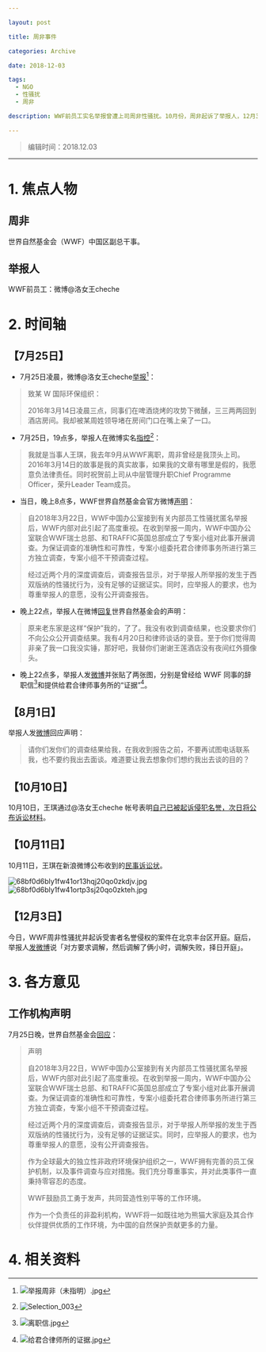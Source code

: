 ```yaml
---

layout: post

title: 周非事件

categories: Archive

date: 2018-12-03

tags:
  - NGO
  - 性骚扰
  - 周非

description: WWF前员工实名举报曾遭上司周非性骚扰。10月份，周非起诉了举报人，12月3日，周非性骚扰并起诉受害者名誉侵权的案件在北京丰台区开庭，周非提出调解，调解失败，择日开庭。

---
```


> 编辑时间：2018.12.03

---

# 1. 焦点人物

## 周非

世界自然基金会（WWF）中国区副总干事。

## 举报人

WWF前员工：微博@洛女王cheche

# 2. 时间轴

## 【7月25日】

- 7月25日凌晨，微博@洛女王cheche[举报](https://weibo.com/1757351275/Grt70vABa?type=comment#_rnd1535036464162)[^1]：

> 致某 W 国际环保组织：
>
> 2016年3月14日凌晨三点，同事们在啤酒烧烤的攻势下微醺，三三两两回到酒店房间。我却被某周姓领导堵在房间门口在嘴上亲了一口。

- 7月25日，19点多，举报人在微博实名[指控](https://weibo.com/1757351275/GrAAXrgdU?type=comment)[^2]：

> 我就是当事人王琪，我去年9月从WWF离职，周非曾经是我顶头上司。2016年3月14日的故事是我的真实故事，如果我的文章有哪里是假的，我愿意负法律责任。同时祝贺前上司从中层管理升职Chief Programme Officer，荣升Leader Team成员。

- 当日，晚上8点多，WWF世界自然基金会官方微博[声明](https://weibo.com/1702771281/GrAMfwoDS?type=comment)：

> 自2018年3月22日，WWF中国办公室接到有关内部员工性骚扰匿名举报后，WWF内部对此引起了高度重视。在收到举报一周内，WWF中国办公室联合WWF瑞士总部、和TRAFFIC英国总部成立了专案小组对此事开展调查。为保证调查的准确性和可靠性，专案小组委托君合律师事务所进行第三方独立调查，专案小组不干预调查过程。
>
> 经过近两个月的深度调查后，调查报告显示，对于举报人所举报的发生于西双版纳的性骚扰行为，没有足够的证据证实。同时，应举报人的要求，也为尊重举报人的意愿，没有公开调查报告。

- 晚上22点，举报人在微博[回复](https://weibo.com/1757351275/GrBvRE1Ew?type=comment)世界自然基金会的声明：

> 原来老东家是这样“保护”我的，了了。我没有收到调查结果，也没要求你们不向公众公开调查结果。我有4月20日和律师谈话的录音。至于你们觉得周非亲了我一口我没实锤，那好吧，我替你们谢谢王莲酒店没有夜间红外摄像头。

- 晚上22点多，举报人发[微博](https://m.weibo.cn/status/4265795083623056)并张贴了两张图，分别是曾经给 WWF 同事的辞职信[^3]和提供给君合律师事务所的“证据”[^4]。

## 【8月1日】

举报人发[微博](https://weibo.com/1757351275/GsClo7BOZ?type=comment)回应声明：

> 请你们发你们的调查结果给我，在我收到报告之前，不要再试图电话联系我，也不要约我出去面谈。难道要让我去想象你们想约我出去谈的目的？

## 【10月10日】

10月10日，王琪通过@洛女王cheche 帐号表明[自己已被起诉侵犯名誉，次日将公布诉讼材料](https://www.weibo.com/1757351275/GDiuaBQ3y?from=page_1005051757351275_profile&wvr=6&mod=weibotime&type=comment)。

## 【10月11日】

10月11日，王琪在新浪微博公布收到的[民事诉讼状](https://weibo.com/1757351275/GDo7a2Ky7?type=comment#_rnd1543846913659)。

![68bf0d6bly1fw41or13hqj20qo0zkdjv.jpg](https://i.loli.net/2018/12/03/5c053c77173fd.jpg)
![68bf0d6bly1fw41ortp3sj20qo0zkteh.jpg](https://i.loli.net/2018/12/03/5c053c792d66a.jpg)

## 【12月3日】

今日，WWF周非性骚扰并起诉受害者名誉侵权的案件在北京丰台区开庭。庭后，举报人[发微博](https://weibo.com/1757351275/H5x5oiVOZ)说「对方要求调解，然后调解了俩小时，调解失败，择日开庭」。


# 3. 各方意见

## 工作机构声明

7月25日晚，世界自然基金会[回应](https://m.weibo.cn/status/4265762317721224)：

> 声明
>
> 自2018年3月22日，WWF中国办公室接到有关内部员工性骚扰匿名举报后，WWF内部对此引起了高度重视。在收到举报一周内，WWF中国办公室联合WWF瑞士总部、和TRAFFIC英国总部成立了专案小组对此事开展调查。为保证调查的准确性和可靠性，专案小组委托君合律师事务所进行第三方独立调查，专案小组不干预调查过程。
>
> 经过近两个月的深度调查后，调查报告显示，对于举报人所举报的发生于西双版纳的性骚扰行为，没有足够的证据证实。同时，应举报人的要求，也为尊重举报人的意愿，没有公开调查报告。
>
> 作为全球最大的独立性非政府环境保护组织之一，WWF拥有完善的员工保护机制，以及事件调查与应对措施。我们充分尊重事实，并对此类事件一直秉持零容忍的态度。
>
> WWF鼓励员工勇于发声，共同营造性别平等的工作环境。
>
> 作为一个负责任的非盈利机构，WWF将一如既往地为熊猫大家庭及其合作伙伴提供优质的工作环境，为中国的自然保护贡献更多的力量。

# 4. 相关资料

[^1]:![举报周非（未指明）.jpg](https://i.loli.net/2018/08/23/5b7ec59215069.jpg)

[^2]:![Selection_003](https://i.loli.net/2018/08/23/5b7ed5e48d958.png)

[^3]:![离职信.jpg](https://i.loli.net/2018/08/23/5b7ebfd36da63.jpg)

[^4]:![给君合律师所的证据.jpg](https://i.loli.net/2018/08/23/5b7ebfd38669e.jpg)
